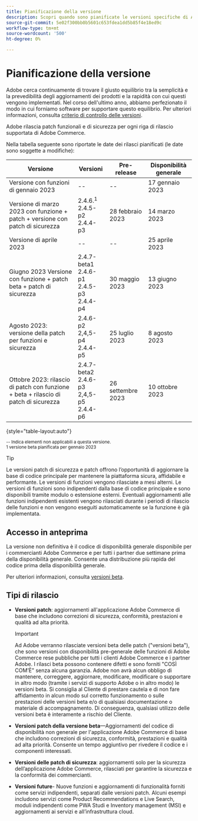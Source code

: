 ```yaml
---
title: Pianificazione della versione
description: Scopri quando sono pianificate le versioni specifiche di Adobe Commerce per la versione beta, pre-release e la disponibilità generale.
source-git-commit: 5e02f300bb0b5601c653fdea1dd5b85f4e18ed9c
workflow-type: tm+mt
source-wordcount: '500'
ht-degree: 0%

---
```



# Pianificazione della versione

Adobe cerca continuamente di trovare il giusto equilibrio tra la semplicità e la prevedibilità degli aggiornamenti dei prodotti e la rapidità con cui questi vengono implementati. Nel corso dell&#39;ultimo anno, abbiamo perfezionato il modo in cui forniamo software per supportare questo equilibrio. Per ulteriori informazioni, consulta [criterio di controllo delle versioni](versioning-policy.md).

Adobe rilascia patch funzionali e di sicurezza per ogni riga di rilascio supportata di Adobe Commerce.

Nella tabella seguente sono riportate le date dei rilasci pianificati (le date sono soggette a modifiche):

| Versione | Versioni | Pre-release | Disponibilità generale |
|--------------------------------------------------------------------|-------------------------------------------------|--------------------|----------------------|
| Versione con funzioni di gennaio 2023 | \-\- | \-\- | 17 gennaio 2023 |
| Versione di marzo 2023 con funzione + patch + versione con patch di sicurezza | 2.4.6.<sup>1</sup><br>2.4.5-p2<br>2.4.4-p3 | 28 febbraio 2023 | 14 marzo 2023 |
| Versione di aprile 2023 | \-\- | \-\- | 25 aprile 2023 |
| Giugno 2023 Versione con funzione + patch beta + patch di sicurezza | 2.4.7-beta1<br>2.4.6-p1<br>2.4.5-p3<br>2.4.4-p4 | 30 maggio 2023 | 13 giugno 2023 |
| Agosto 2023: versione della patch per funzioni e sicurezza | 2.4.6-p2<br>2,4,5-p4<br>2.4.4-p5 | 25 luglio 2023 | 8 agosto 2023 |
| Ottobre 2023: rilascio di patch con funzione + beta + rilascio di patch di sicurezza | 2.4.7-beta2<br>2.4.6-p3<br>2,4,5-p5<br>2.4.4-p6 | 26 settembre 2023 | 10 ottobre 2023 |

{style="table-layout:auto"}

<sup>\-\- Indica elementi non applicabili a questa versione.</sup><br>
<sup>1 versione beta pianificata per gennaio 2023</sup><br>

>[!TIP]
>
>Le versioni patch di sicurezza e patch offrono l’opportunità di aggiornare la base di codice principale per mantenere la piattaforma sicura, affidabile e performante. Le versioni di funzioni vengono rilasciate a mesi alterni. Le versioni di funzioni sono indipendenti dalla base di codice principale e sono disponibili tramite modulo o estensione esterni. Eventuali aggiornamenti alle funzioni indipendenti esistenti vengono rilasciati durante i periodi di rilascio delle funzioni e non vengono eseguiti automaticamente se la funzione è già implementata.

## Accesso in anteprima

La versione non definitiva è il codice di disponibilità generale disponibile per i commercianti Adobe Commerce e per tutti i partner due settimane prima della disponibilità generale. Consente una distribuzione più rapida del codice prima della disponibilità generale.

Per ulteriori informazioni, consulta [versioni beta](beta.md).

## Tipi di rilascio

- **Versioni patch**: aggiornamenti all&#39;applicazione Adobe Commerce di base che includono correzioni di sicurezza, conformità, prestazioni e qualità ad alta priorità.

   >[!IMPORTANT]
   >
   >Ad Adobe verranno rilasciate versioni beta delle patch (&quot;versioni beta&quot;), che sono versioni con disponibilità pre-generale delle funzioni di Adobe Commerce rese pubbliche per tutti i clienti Adobe Commerce e i partner Adobe. I rilasci beta possono contenere difetti e sono forniti &quot;COSÌ COM’È&quot; senza alcuna garanzia. Adobe non avrà alcun obbligo di mantenere, correggere, aggiornare, modificare, modificare o supportare in altro modo (tramite i servizi di supporto Adobe o in altro modo) le versioni beta. Si consiglia al Cliente di prestare cautela e di non fare affidamento in alcun modo sul corretto funzionamento o sulle prestazioni delle versioni beta e/o di qualsiasi documentazione o materiale di accompagnamento. Di conseguenza, qualsiasi utilizzo delle versioni beta è interamente a rischio del Cliente.

- **Versioni patch della versione beta**—Aggiornamenti del codice di disponibilità non generale per l&#39;applicazione Adobe Commerce di base che includono correzioni di sicurezza, conformità, prestazioni e qualità ad alta priorità. Consente un tempo aggiuntivo per rivedere il codice e i componenti interessati.
- **Versioni delle patch di sicurezza**: aggiornamenti solo per la sicurezza dell’applicazione Adobe Commerce, rilasciati per garantire la sicurezza e la conformità dei commercianti.
- **Versioni future**- Nuove funzioni e aggiornamenti di funzionalità forniti come servizi indipendenti, separati dalle versioni patch. Alcuni esempi includono servizi come Product Recommendations e Live Search, moduli indipendenti come PWA Studi e Inventory management (MSI) e aggiornamenti ai servizi e all’infrastruttura cloud.
